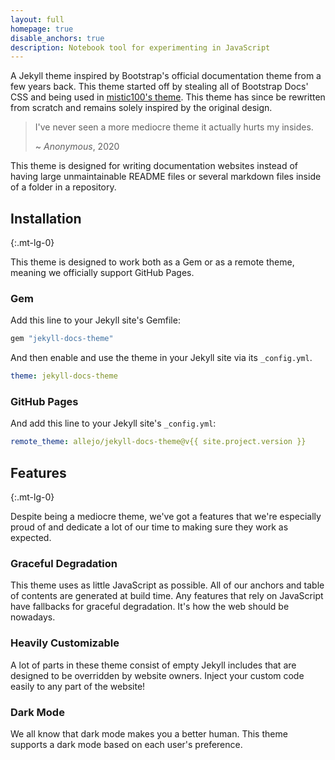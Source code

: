 ```yaml
---
layout: full
homepage: true
disable_anchors: true
description: Notebook tool for experimenting in JavaScript
---
```


A Jekyll theme inspired by Bootstrap's official documentation theme from a few years back. This theme started off by stealing all of Bootstrap Docs' CSS and being used in [mistic100's theme](https://github.com/mistic100/jekyll-bootstrap-doc). This theme has since be rewritten from scratch and remains solely inspired by the original design.

> I've never seen a more mediocre theme it actually hurts my insides.
>
> ~ _Anonymous_, 2020

This theme is designed for writing documentation websites instead of having large unmaintainable README files or several markdown files inside of a folder in a repository.

<div class="row">
<div class="col-lg-6" markdown="1">

## Installation
{:.mt-lg-0}

This theme is designed to work both as a Gem or as a remote theme, meaning we officially support GitHub Pages.

### Gem

Add this line to your Jekyll site's Gemfile:

```ruby
gem "jekyll-docs-theme"
```

And then enable and use the theme in your Jekyll site via its `_config.yml`.

```yaml
theme: jekyll-docs-theme
```

### GitHub Pages

And add this line to your Jekyll site's `_config.yml`:

```yaml
remote_theme: allejo/jekyll-docs-theme@v{{ site.project.version }}
```

</div>
<div class="col-lg-6" markdown="1">

## Features
{:.mt-lg-0}

Despite being a mediocre theme, we've got a features that we're especially proud of and dedicate a lot of our time to making sure they work as expected.

### Graceful Degradation

This theme uses as little JavaScript as possible. All of our anchors and table of contents are generated at build time. Any features that rely on JavaScript have fallbacks for graceful degradation. It's how the web should be nowadays.

### Heavily Customizable

A lot of parts in these theme consist of empty Jekyll includes that are designed to be overridden by website owners. Inject your custom code easily to any part of the website!

### Dark Mode

We all know that dark mode makes you a better human. This theme supports a dark mode based on each user's preference.

</div>
</div>

